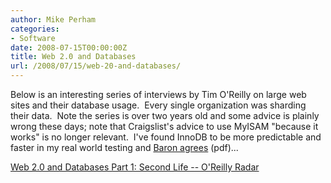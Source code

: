 ```yaml
---
author: Mike Perham
categories:
- Software
date: 2008-07-15T00:00:00Z
title: Web 2.0 and Databases
url: /2008/07/15/web-20-and-databases/
---
```


Below is an interesting series of interviews by Tim O'Reilly on large web sites and their database usage.  Every single organization was sharding their data.  Note the series is over two years old and some advice is plainly wrong these days; note that Craigslist's advice to use MyISAM "because it works" is no longer relevant.  I've found InnoDB to be more predictable and faster in my real world testing and [Baron agrees][1] (pdf)...

[Web 2.0 and Databases Part 1: Second Life -- O'Reilly Radar][2]

 [1]: http://www.percona.com/files/presentations/Percona_OfferPal_Outrun_TheLions.pdf
 [2]: http://radar.oreilly.com/2006/04/web-20-and-databases-part-1-se.html
